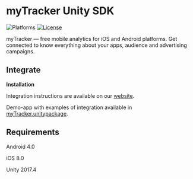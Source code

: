 # myTracker Unity SDK

![Platforms][platforms-svg]
[![License][license-svg]][license-link]

myTracker — free mobile analytics for iOS and Android platforms. Get connected to know everything about your apps, audience and advertising campaigns.

## Integrate

**Installation**

Integration instructions are available on our [website](https://tracker.my.com/docs/).

Demo-app with examples of integration available in [myTracker.unitypackage](https://github.com/myTrackerSDK/mytracker-unity/releases/latest).

## Requirements

Android 4.0

iOS 8.0

Unity 2017.4

[license-svg]: https://img.shields.io/badge/license-LGPL-lightgrey.svg
[license-link]: https://github.com/myTrackerSDK/mytracker-unity/blob/master/LICENSE

[platforms-svg]: https://img.shields.io/badge/platform-Unity-lightgrey.svg
